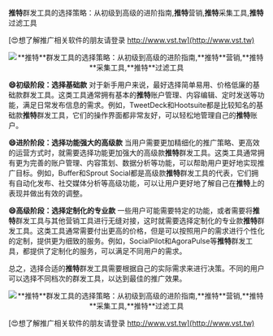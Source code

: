 **推特**群发工具的选择策略：从初级到高级的进阶指南,**推特**营销,**推特**采集工具,**推特**过滤工具

[😍想了解推广相关软件的朋友请登录 http://www.vst.tw](http://www.vst.tw)

 <center><img src="https://vst.tw/MP4/tuiguang/png/2.png" alt="**推特**群发工具的选择策略：从初级到高级的进阶指南,**推特**营销,**推特**采集工具,**推特**过滤工具"></center>

**😄初级阶段：选择基础款**
对于新手用户来说，最好选择简单易用、价格低廉的基础款群发工具。这类工具通常拥有基本的**推特**账户管理、内容编辑、定时发送等功能，满足日常发布信息的需求。例如，TweetDeck和Hootsuite都是比较知名的基础款**推特**群发工具，它们的操作界面都非常友好，可以轻松地管理自己的**推特**账户。

**😄进阶阶段：选择功能强大的高级款**
当用户需要更加精细化的推广策略、更高效的运营方式时，就需要选择功能更加强大的高级款**推特**群发工具。这类工具通常拥有更为完善的账户管理、内容策划、数据分析等功能，可以帮助用户更好地实现推广目标。例如，Buffer和Sprout Social都是高级款**推特**群发工具的代表，它们拥有自动化发布、社交媒体分析等高级功能，可以让用户更好地了解自己在**推特**上的表现并做出有效的调整。

**😄高级阶段：选择定制化的专业款**
一些用户可能需要特定的功能，或者需要将**推特**群发工具与其他营销工具进行无缝对接，这时就需要选择定制化的专业款**推特**群发工具。这类工具通常需要付出更高的价格，但是可以按照用户的需求进行个性化的定制，提供更为细致的服务。例如，SocialPilot和AgoraPulse等**推特**群发工具，都提供了定制化的服务，可以满足不同用户的需求。

总之，选择合适的**推特**群发工具需要根据自己的实际需求来进行决策。不同的用户可以选择不同档次的群发工具，以达到最佳的推广效果。

 <center><img src="https://vst.tw/MP4/tuiguang/png/1.png" alt="**推特**群发工具的选择策略：从初级到高级的进阶指南,**推特**营销,**推特**采集工具,**推特**过滤工具"></center>

[😍想了解推广相关软件的朋友请登录 http://www.vst.tw](http://www.vst.tw)



